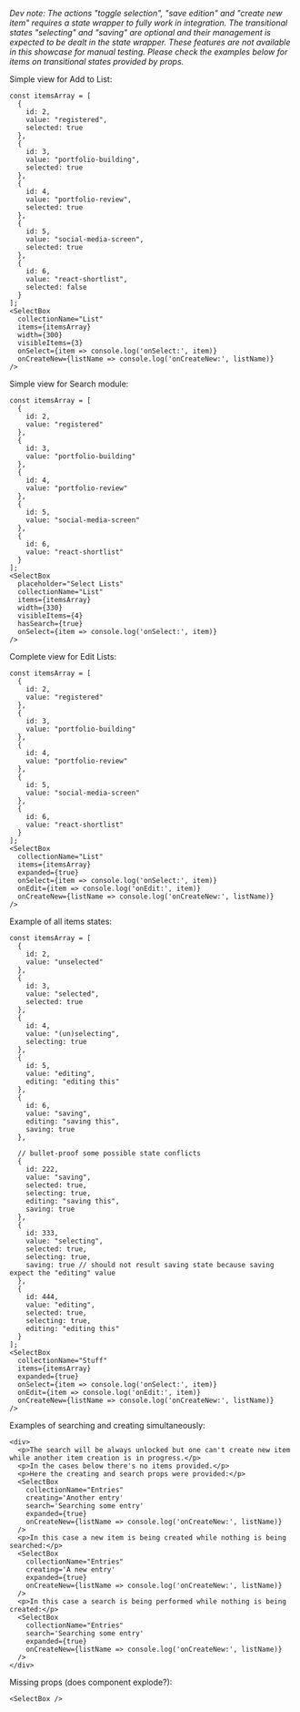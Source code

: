 _Dev note: The actions "toggle selection", "save edition" and "create new item" requires a state wrapper to fully work in integration. The transitional states "selecting" and "saving" are optional and their management is expected to be dealt in the state wrapper. These features are not available in this showcase for manual testing. Please check the examples below for items on transitional states provided by props._

Simple view for Add to List:

```
const itemsArray = [
  {
    id: 2,
    value: "registered",
    selected: true
  },
  {
    id: 3,
    value: "portfolio-building",
    selected: true
  },
  {
    id: 4,
    value: "portfolio-review",
    selected: true
  },
  {
    id: 5,
    value: "social-media-screen",
    selected: true
  },
  {
    id: 6,
    value: "react-shortlist",
    selected: false
  }
];
<SelectBox
  collectionName="List"
  items={itemsArray}
  width={300}
  visibleItems={3}
  onSelect={item => console.log('onSelect:', item)}
  onCreateNew={listName => console.log('onCreateNew:', listName)}
/>
```

Simple view for Search module:

```
const itemsArray = [
  {
    id: 2,
    value: "registered"
  },
  {
    id: 3,
    value: "portfolio-building"
  },
  {
    id: 4,
    value: "portfolio-review"
  },
  {
    id: 5,
    value: "social-media-screen"
  },
  {
    id: 6,
    value: "react-shortlist"
  }
];
<SelectBox
  placeholder="Select Lists"
  collectionName="List"
  items={itemsArray}
  width={330}
  visibleItems={4}
  hasSearch={true}
  onSelect={item => console.log('onSelect:', item)}
/>
```

Complete view for Edit Lists:

```
const itemsArray = [
  {
    id: 2,
    value: "registered"
  },
  {
    id: 3,
    value: "portfolio-building"
  },
  {
    id: 4,
    value: "portfolio-review"
  },
  {
    id: 5,
    value: "social-media-screen"
  },
  {
    id: 6,
    value: "react-shortlist"
  }
];
<SelectBox
  collectionName="List"
  items={itemsArray}
  expanded={true}
  onSelect={item => console.log('onSelect:', item)}
  onEdit={item => console.log('onEdit:', item)}
  onCreateNew={listName => console.log('onCreateNew:', listName)}
/>
```

Example of all items states:

```
const itemsArray = [
  {
    id: 2,
    value: "unselected"
  },
  {
    id: 3,
    value: "selected",
    selected: true
  },
  {
    id: 4,
    value: "(un)selecting",
    selecting: true
  },
  {
    id: 5,
    value: "editing",
    editing: "editing this"
  },
  {
    id: 6,
    value: "saving",
    editing: "saving this",
    saving: true
  },

  // bullet-proof some possible state conflicts
  {
    id: 222,
    value: "saving",
    selected: true,
    selecting: true,
    editing: "saving this",
    saving: true
  },
  {
    id: 333,
    value: "selecting",
    selected: true,
    selecting: true,
    saving: true // should not result saving state because saving expect the "editing" value
  },
  {
    id: 444,
    value: "editing",
    selected: true,
    selecting: true,
    editing: "editing this"
  }
];
<SelectBox
  collectionName="Stuff"
  items={itemsArray}
  expanded={true}
  onSelect={item => console.log('onSelect:', item)}
  onEdit={item => console.log('onEdit:', item)}
  onCreateNew={listName => console.log('onCreateNew:', listName)}
/>
```

Examples of searching and creating simultaneously:

```
<div>
  <p>The search will be always unlocked but one can't create new item while another item creation is in progress.</p>
  <p>In the cases below there's no items provided.</p>
  <p>Here the creating and search props were provided:</p>
  <SelectBox
    collectionName="Entries"
    creating='Another entry'
    search='Searching some entry'
    expanded={true}
    onCreateNew={listName => console.log('onCreateNew:', listName)}
  />
  <p>In this case a new item is being created while nothing is being searched:</p>
  <SelectBox
    collectionName="Entries"
    creating='A new entry'
    expanded={true}
    onCreateNew={listName => console.log('onCreateNew:', listName)}
  />
  <p>In this case a search is being performed while nothing is being created:</p>
  <SelectBox
    collectionName="Entries"
    search='Searching some entry'
    expanded={true}
    onCreateNew={listName => console.log('onCreateNew:', listName)}
  />
</div>
```

Missing props (does component explode?):

```
<SelectBox />
```
